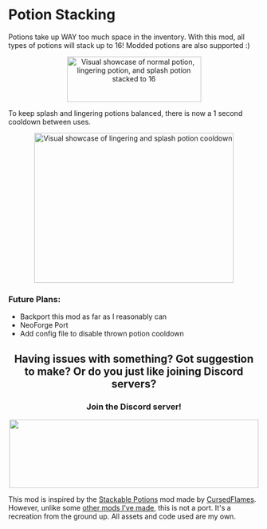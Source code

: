 # Potion Stacking

Potions take up WAY too much space in the inventory. With this mod, all types of potions will stack up to 16! Modded potions are also supported :)

<p align="center">
<a align="center"><img src="https://i.imgur.com/1OnTY4J.png" alt="Visual showcase of normal potion, lingering potion, and splash potion stacked to 16" width="269" height="91"></a>
</p>

To keep splash and lingering potions balanced, there is now a 1 second cooldown between uses.

<p align="center">
<a align="center"><img src="https://i.imgur.com/MoVzC2V.gif" alt="Visual showcase of lingering and splash potion cooldown" width="400" height="300"></a>
</p>

### Future Plans:
- Backport this mod as far as I reasonably can
- NeoForge Port
- Add config file to disable thrown potion cooldown

## <p align="center">Having issues with something? Got suggestion to make? Or do you just like joining Discord servers?
### <p align="center">Join the Discord server! </p>

<p align="center">
<a align="center" title="https://discord.gg/K6ubtsGQHT" href="https://discord.gg/K6ubtsGQHT"><img src="https://cdn.modrinth.com/data/cached_images/7e1937b6f30f595539ef11a362b2bea4df1cf4b1.png" alt="" width="500" height="137"></a>
</p>

This mod is inspired by the [Stackable Potions](https://modrinth.com/mod/stackablepotions) mod made by [CursedFlames](https://modrinth.com/user/CursedFlames). However, unlike some [other mods I've made](https://modrinth.com/user/proxi), this is not a port. It's a recreation from the ground up. All assets and code used are my own.
